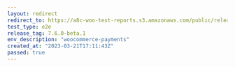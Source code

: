 ```yaml
---
layout: redirect
redirect_to: https://a8c-woo-test-reports.s3.amazonaws.com/public/release/7.6.0-beta.1/woocommerce-payments/e2e/index.html
test_type: e2e
release_tag: 7.6.0-beta.1
env_description: "woocommerce-payments"
created_at: "2023-03-21T17:11:43Z"
passed: true
---
```

